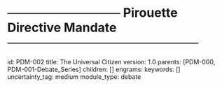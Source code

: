 # ───────────── Pirouette Directive Mandate ──────────────────────
id: PDM-002
title: The Universal Citizen
version: 1.0
parents: [PDM-000, PDM-001-Debate_Series]
children: []
engrams:
keywords: []
uncertainty_tag: medium
module_type: debate